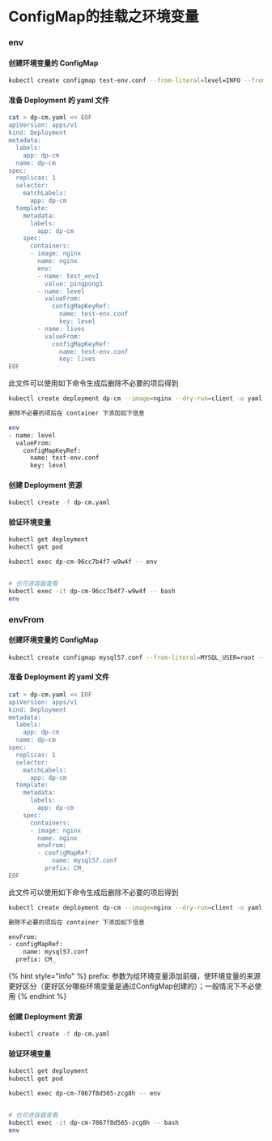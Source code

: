 # ConfigMap的挂载之环境变量

### env

#### 创建环境变量的 ConfigMap

```bash
kubectl create configmap test-env.conf --from-literal=level=INFO --from-literal=lives=3

```

#### 准备 Deployment 的 yaml 文件

```bash
cat > dp-cm.yaml << EOF
apiVersion: apps/v1
kind: Deployment
metadata:
  labels:
    app: dp-cm
  name: dp-cm
spec:
  replicas: 1
  selector:
    matchLabels:
      app: dp-cm
  template:
    metadata:
      labels:
        app: dp-cm
    spec:
      containers:
      - image: nginx
        name: nginx
        env:
        - name: test_env1
          value: pingpong1
        - name: level
          valueFrom:
            configMapKeyRef:
              name: test-env.conf
              key: level
        - name: lives
          valueFrom:
            configMapKeyRef:
              name: test-env.conf
              key: lives
EOF

```

此文件可以使用如下命令生成后删除不必要的项后得到

```bash
kubectl create deployment dp-cm --image=nginx --dry-run=client -o yaml > dp-cm.yaml

删除不必要的项后在 container 下添加如下信息

env
- name: level
  valueFrom:
    configMapKeyRef:
      name: test-env.conf
      key: level
```

#### 创建 Deployment 资源

```bash
kubectl create -f dp-cm.yaml

```

#### 验证环境变量

```bash
kubectl get deployment
kubectl get pod

kubectl exec dp-cm-96cc7b4f7-w9w4f -- env


# 也可进容器查看
kubectl exec -it dp-cm-96cc7b4f7-w9w4f -- bash
env
```



### envFrom

#### 创建环境变量的 ConfigMap

```bash
kubectl create configmap mysql57.conf --from-literal=MYSQL_USER=root --from-literal=MYSQL_PASSWORD=123456 --from-literal=MYSQL_DATABASE=wordpress

```

#### 准备 Deployment 的 yaml 文件

```bash
cat > dp-cm.yaml << EOF
apiVersion: apps/v1
kind: Deployment
metadata:
  labels:
    app: dp-cm
  name: dp-cm
spec:
  replicas: 1
  selector:
    matchLabels:
      app: dp-cm
  template:
    metadata:
      labels:
        app: dp-cm
    spec:
      containers:
      - image: nginx
        name: nginx
        envFrom:
        - configMapRef:
            name: mysql57.conf
          prefix: CM_
EOF

```

此文件可以使用如下命令生成后删除不必要的项后得到

```bash
kubectl create deployment dp-cm --image=nginx --dry-run=client -o yaml > dp-cm.yaml

删除不必要的项后在 container 下添加如下信息

envFrom:
- configMapRef:
    name: mysql57.conf
  prefix: CM_
```

{% hint style="info" %}
prefix: 参数为给环境变量添加前缀，使环境变量的来源更好区分（更好区分哪些环境变量是通过ConfigMap创建的）；一般情况下不必使用
{% endhint %}

#### 创建 Deployment 资源

```bash
kubectl create -f dp-cm.yaml

```

#### 验证环境变量

```bash
kubectl get deployment
kubectl get pod

kubectl exec dp-cm-7867f8d565-zcg8h -- env


# 也可进容器查看
kubectl exec -it dp-cm-7867f8d565-zcg8h -- bash
env
```

